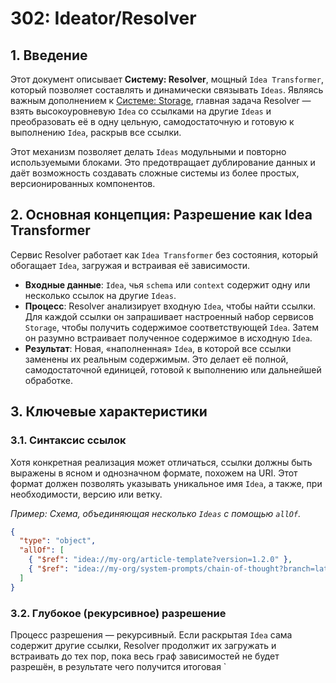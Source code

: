 # 302: Ideator/Resolver

## 1. Введение

Этот документ описывает **Систему: Resolver**, мощный `Idea Transformer`, который позволяет составлять и динамически связывать `Ideas`. Являясь важным дополнением к [Системе: Storage](./301_ideator_storage.md), главная задача Resolver — взять высокоуровневую `Idea` со ссылками на другие `Ideas` и преобразовать её в одну цельную, самодостаточную и готовую к выполнению `Idea`, раскрыв все ссылки.

Этот механизм позволяет делать `Ideas` модульными и повторно используемыми блоками. Это предотвращает дублирование данных и даёт возможность создавать сложные системы из более простых, версионированных компонентов.

## 2. Основная концепция: Разрешение как Idea Transformer

Сервис Resolver работает как `Idea Transformer` без состояния, который обогащает `Idea`, загружая и встраивая её зависимости.

- **Входные данные**: `Idea`, чья `schema` или `context` содержит одну или несколько ссылок на другие `Ideas`.
- **Процесс**: Resolver анализирует входную `Idea`, чтобы найти ссылки. Для каждой ссылки он запрашивает настроенный набор сервисов `Storage`, чтобы получить содержимое соответствующей `Idea`. Затем он разумно встраивает полученное содержимое в исходную `Idea`.
- **Результат**: Новая, «наполненная» `Idea`, в которой все ссылки заменены их реальным содержимым. Это делает её полной, самодостаточной единицей, готовой к выполнению или дальнейшей обработке.

## 3. Ключевые характеристики

### 3.1. Синтаксис ссылок

Хотя конкретная реализация может отличаться, ссылки должны быть выражены в ясном и однозначном формате, похожем на URI. Этот формат должен позволять указывать уникальное имя `Idea`, а также, при необходимости, версию или ветку.

_Пример: Схема, объединяющая несколько `Ideas` с помощью `allOf`._

```json
{
  "type": "object",
  "allOf": [
    { "$ref": "idea://my-org/article-template?version=1.2.0" },
    { "$ref": "idea://my-org/system-prompts/chain-of-thought?branch=latest" }
  ]
}
```

### 3.2. Глубокое (рекурсивное) разрешение

Процесс разрешения — рекурсивный. Если раскрытая `Idea` сама содержит другие ссылки, Resolver продолжит их загружать и встраивать до тех пор, пока весь граф зависимостей не будет разрешён, в результате чего получится итоговая `